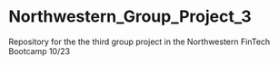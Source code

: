 # Northwestern_Group_Project_3
Repository for the the third group project in the Northwestern FinTech Bootcamp 10/23
